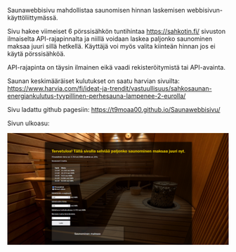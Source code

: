 Saunawebbisivu mahdollistaa saunomisen hinnan laskemisen webbisivun-käyttöliittymässä. 

Sivu hakee viimeiset 6 pörssisähkön tuntihintaa https://sahkotin.fi/ sivuston ilmaiselta API-rajapinnalta ja niillä voidaan laskea paljonko saunominen maksaa juuri sillä hetkellä. Käyttäjä voi myös valita kiinteän hinnan jos ei käytä pörssisähköä. 

API-rajapinta on täysin ilmainen eikä vaadi rekisteröitymistä tai API-avainta.

Saunan keskimääräiset kulutukset on saatu harvian sivuilta: https://www.harvia.com/fi/ideat-ja-trendit/vastuullisuus/sahkosaunan-energiankulutus-tyypillinen-perhesauna-lampenee-2-eurolla/

Sivu ladattu github pagesiin: https://t9moaa00.github.io/Saunawebbisivu/

Sivun ulkoasu:

![Käyttöliittymän kuva](./images/saunaohjelmankuva.png)
